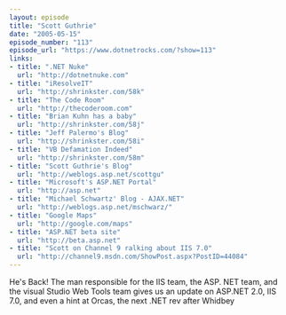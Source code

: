 ```yaml
---
layout: episode
title: "Scott Guthrie"
date: "2005-05-15"
episode_number: "113"
episode_url: "https://www.dotnetrocks.com/?show=113"
links:
- title: ".NET Nuke"
  url: "http://dotnetnuke.com"
- title: "iResolveIT"
  url: "http://shrinkster.com/58k"
- title: "The Code Room"
  url: "http://thecoderoom.com"
- title: "Brian Kuhn has a baby"
  url: "http://shrinkster.com/58j"
- title: "Jeff Palermo's Blog"
  url: "http://shrinkster.com/58i"
- title: "VB Defamation Indeed"
  url: "http://shrinkster.com/58m"
- title: "Scott Guthrie's Blog"
  url: "http://weblogs.asp.net/scottgu"
- title: "Microsoft's ASP.NET Portal"
  url: "http://asp.net"
- title: "Michael Schwartz' Blog - AJAX.NET"
  url: "http://weblogs.asp.net/mschwarz/"
- title: "Google Maps"
  url: "http://google.com/maps"
- title: "ASP.NET beta site"
  url: "http://beta.asp.net"
- title: "Scott on Channel 9 ralking about IIS 7.0"
  url: "http://channel9.msdn.com/ShowPost.aspx?PostID=44084"
---
```


He's Back! The man responsible for the IIS team, the ASP. NET team, and the visual Studio Web Tools team gives us an update on ASP.NET 2.0, IIS 7.0, and even a hint at Orcas, the next .NET rev after Whidbey
